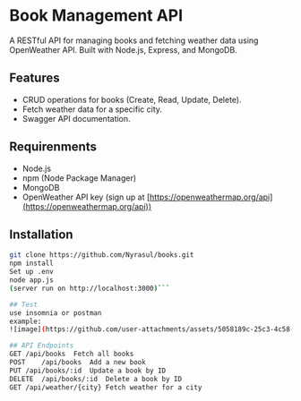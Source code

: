 # Book Management API

A RESTful API for managing books and fetching weather data using OpenWeather API. Built with Node.js, Express, and MongoDB.

## Features
- CRUD operations for books (Create, Read, Update, Delete).
- Fetch weather data for a specific city.
- Swagger API documentation.

## Requirenments
- Node.js
- npm (Node Package Manager)
- MongoDB
- OpenWeather API key (sign up at [https://openweathermap.org/api](https://openweathermap.org/api))

## Installation
   ```bash
   git clone https://github.com/Nyrasul/books.git
   npm install
   Set up .env
   node app.js
   (server run on http://localhost:3000)```

## Test
use insomnia or postman
example:
![image](https://github.com/user-attachments/assets/5058189c-25c3-4c58-858b-51dece766ab3)

## API Endpoints
GET	/api/books	Fetch all books
POST	/api/books	Add a new book
PUT	/api/books/:id	Update a book by ID
DELETE	/api/books/:id	Delete a book by ID
GET	/api/weather/{city}	Fetch weather for a city
